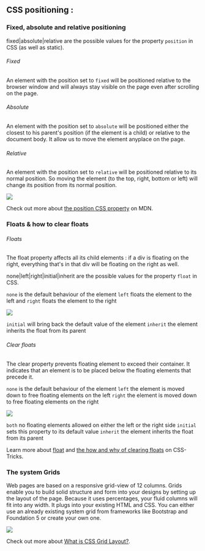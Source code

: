 ## CSS positioning :

 ### Fixed, absolute and relative positioning

 fixed|absolute|relative are the possible values for the property `position` in CSS (as well as static).

  ###### Fixed

  An element with the position set to `fixed` will be positioned relative to the browser window and will always stay visible on the page even after scrolling on the page.

  ###### Absolute

  An element with the position set to `absolute` will be positioned either the closest to his parent's position (if the element
  is a child) or relative to the document body. It allow us to move the element anyplace on the page.

  ###### Relative

  An element with the position set to `relative` will be positioned relative to its normal position. So moving the element (to the
  top, right, bottom or left) will change its position from its normal position.

  ![](http://s15.postimg.org/sthw1ijxn/Screen_Shot_2016_01_19_at_11_42_40_AM.png)

  Check out more about [the position CSS property](https://developer.mozilla.org/en-US/docs/Web/CSS/position) on MDN.


  ### Floats & how to clear floats

  ###### Floats

  The float property affects all its child elements : if a div is floating on the right, everything that's in that div will be floating on the right as well.

  none|left|right|initial|inherit are the possible values for the property `float` in CSS.

  `none` is the default behaviour of the element
  `left` floats the element to the left and `right` floats the element to the right

  ![](http://s30.postimg.org/xtyel4vnl/Screen_Shot_2016_01_19_at_12_52_32_PM.png)

  `initial` will bring back the default value of the element
  `inherit` the element inherits the float from its parent

  ###### Clear floats

  The clear property prevents floating element to exceed their container. It indicates that an element is to be placed below the floating elements that precede it.

  `none`	is the default behaviour of the element
  `left`	the element is moved down to free floating elements on the left
  `right`	the element is moved down to free floating elements on the right

  ![](http://s17.postimg.org/u093684mn/Screen_Shot_2016_01_19_at_1_13_59_PM.png)

  `both`	no floating elements allowed on either the left or the right side
  `initial`	sets this property to its default value
  `inherit`	the element inherits the float from its parent

  Learn more about [float](https://css-tricks.com/all-about-floats/) and [the how and why of clearing floats](https://css-tricks.com/the-how-and-why-of-clearing-floats/) on CSS-Tricks.


  ### The system Grids

  Web pages are based on a responsive grid-view of 12 columns. Grids enable you to build solid structure and form into your designs by setting up the layout of the page. Because it uses percentages, your fluid columns will fit into any width.
  It plugs into your existing HTML and CSS. You can either use an already existing system grid from frameworks like Bootstrap and Foundation 5 or create your own one.

![](http://leanderlindahl.se/wp-content/uploads/2011/10/11-1.png)

Check out more about [What is CSS Grid Layout?](http://gridbyexample.com/what/).
